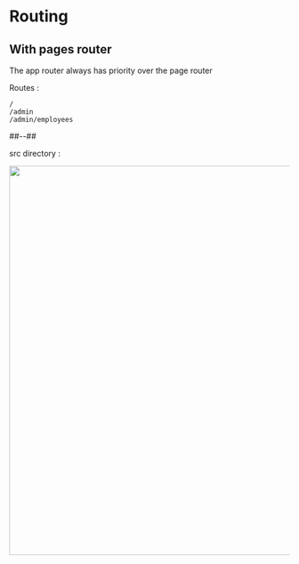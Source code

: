 <!-- .slide: class="two-column with-code" -->

<style>
  .routing-pages-vs-app-img {
    width: 700px;
    height: auto;
  }
</style>

# Routing

## With pages router

The app router always has priority over the page router

Routes :

```
/
/admin
/admin/employees
```

##--##

src directory :

<img src="./assets/images/02-routing/app-vs-pages-priority.png" class="routing-pages-vs-app-img"  />
